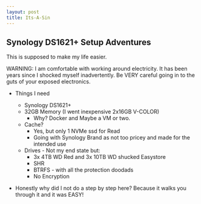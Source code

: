 ```yaml
---
layout: post
title: Its-A-Sin
---
```


## Synology DS1621+ Setup Adventures

This is supposed to make my life easier.

WARNING: I am comfortable with working around electricity. It has been years since I shocked myself inadvertently. Be VERY careful going in to the guts of your exposed electronics.

- Things I need
	- Synology DS1621+
	- 32GB Memory (I went inexpensive 2x16GB V-COLOR)
		- Why? Docker and Maybe a VM or two.
	- Cache?
		- Yes, but only 1 NVMe ssd for Read
		- Going with Synology Brand as not too pricey and made for the intended use
	- Drives - Not my end state but:
		- 3x 4TB WD Red and 3x 10TB WD shucked Easystore
		- SHR
		- BTRFS - with all the protection doodads
		- No Encryption

- Honestly why did I not do a step by step here? Because it walks you through it and it was EASY!